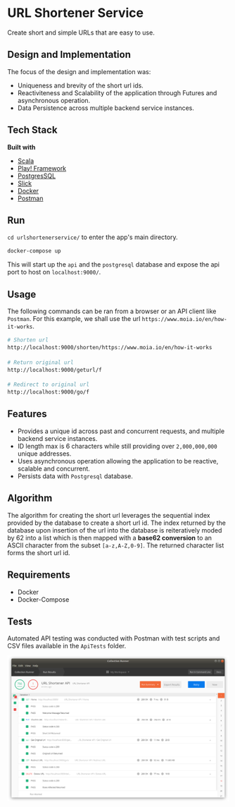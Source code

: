 # URL Shortener Service
Create short and simple URLs that are easy to use.

## Design and Implementation
The focus of the design and implementation was:
- Uniqueness and brevity of the short url ids.
- Reactiviteness and Scalability of the application through Futures and asynchronous operation.
- Data Persistence across multiple backend service instances.

## Tech Stack
<b>Built with</b>
- [Scala](https://www.scala-lang.org/)
- [Play! Framework](https://www.playframework.com/) 
- [PostgresSQL](https://www.postgresql.org/) 
- [Slick](http://slick.lightbend.com/) 
- [Docker](https://www.docker.com/)
- [Postman](https://www.getpostman.com/)

## Run
`cd urlshortenerservice/` to enter the app's main directory.

```sh
docker-compose up
```
This will start up the `api` and the `postgresql` database and expose the api port to host on `localhost:9000/`.

## Usage
The following commands can be ran from a browser or an API client like `Postman`. For this example, we shall use the url `https://www.moia.io/en/how-it-works`.


```sh
# Shorten url
http://localhost:9000/shorten/https://www.moia.io/en/how-it-works

# Return original url
http://localhost:9000/geturl/f

# Redirect to original url
http://localhost:9000/go/f

 ```

## Features
* Provides a unique id across past and concurrent requests, and multiple backend service instances.
* ID length max is 6 characters while still providing over `2,000,000,000` unique addresses.
* Uses asynchronous operation allowing the application to be reactive, scalable and concurrent.
* Persists data with `Postgresql` database.

## Algorithm
The algorithm for creating the short url leverages the sequential index provided by the database to create a short url id. The index returned by the database upon insertion of the url into the database is reiteratively moded by 62 into a list which is then mapped with a **base62 conversion** to an ASCII character from the subset `[a-z,A-Z,0-9]`. The returned character list forms the short url id.

## Requirements
- Docker
- Docker-Compose

## Tests
Automated API testing was conducted with Postman with test scripts and CSV files available in the `ApiTests` folder. 

![POSTMAN_TEST](img/postman.png)


